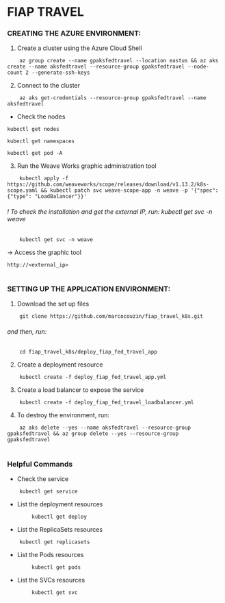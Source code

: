# FIAP TRAVEL

### CREATING THE AZURE ENVIRONMENT:
1. Create a cluster using the Azure Cloud Shell
```
    az group create --name gpaksfedtravel --location eastus && az aks create --name aksfedtravel --resource-group gpaksfedtravel --node-count 2 --generate-ssh-keys 
```

2. Connect to the cluster
```
    az aks get-credentials --resource-group gpaksfedtravel --name aksfedtravel
```
- Check the nodes
```
kubectl get nodes
```
```
kubectl get namespaces
```
```
kubectl get pod -A
```

3. Run the Weave Works graphic administration tool
```
    kubectl apply -f https://github.com/weaveworks/scope/releases/download/v1.13.2/k8s-scope.yaml && kubectl patch svc weave-scope-app -n weave -p '{"spec": {"type": "LoadBalancer"}}'
```

###### ! To check the installation and get the external IP, run: kubectl get svc -n weave
```
    kubectl get svc -n weave
```
-> Access the graphic tool
```
http://<external_ip>
```
#
### SETTING UP THE APPLICATION ENVIRONMENT:

1. Download the set up files
```
    git clone https://github.com/marcocouzin/fiap_travel_k8s.git
```
###### and then, run:

```
    cd fiap_travel_k8s/deploy_fiap_fed_travel_app
```

2. Create a deployment resource
```
    kubectl create -f deploy_fiap_fed_travel_app.yml 
```

3. Create a load balancer to expose the service
```
    kubectl create -f deploy_fiap_fed_travel_loadbalancer.yml    
```

4. To destroy the environment, run:
```
    az aks delete --yes --name aksfedtravel --resource-group gpaksfedtravel && az group delete --yes --resource-group gpaksfedtravel
```

#
#
### Helpful Commands
- Check the service
```    
    kubectl get service
```

- List the deployment resources
```    
        kubectl get deploy
```

- List the ReplicaSets resources
```    
    kubectl get replicasets
```

- List the Pods resources
```    
        kubectl get pods
```

- List the SVCs resources
```    
        kubectl get svc
```